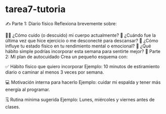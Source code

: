 # tarea7-tutoria

✍️ Parte 1: Diario físico
Reflexiona brevemente sobre:

🧍‍♂️ ¿Cómo cuido (o descuido) mi cuerpo actualmente?
🧘 ¿Cuándo fue la última vez que hice ejercicio o me desconecté para descansar?
📌 ¿Cómo influye tu estado físico en tu rendimiento mental o emocional?
🌱 ¿Qué hábito simple podrías incorporar esta semana para sentirte mejor?
🚀 Parte 2: Mi plan de autocuidado
Crea un pequeño esquema con:

✅ Hábito físico que quiero incorporar
Ejemplo: 10 minutos de estiramiento diario o caminar al menos 3 veces por semana.

💻 Motivación interna para hacerlo
Ejemplo: cuidar mi espalda y tener más energía al programar.

🗓️ Rutina mínima sugerida
Ejemplo: Lunes, miércoles y viernes antes de clases.
